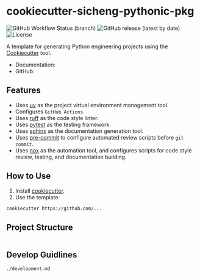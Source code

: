 # cookiecutter-sicheng-pythonic-pkg

![GitHub Workflow Status (branch)](https://img.shields.io/github/actions/workflow/status/pyloong/cookiecutter-pythonic-project/main.yml?style=flat-square)
![GitHub release (latest by date)](https://img.shields.io/github/v/release/pyloong/cookiecutter-pythonic-project?style=flat-square)
![License](https://img.shields.io/github/license/pyloong/cookiecutter-pythonic-project?style=flat-square)

A template for generating Python engineering projects using the [Cookiecutter](https://github.com/cookiecutter/cookiecutter) tool.

- Documentation:
- GitHub:

## Features

- Uses [uv](https://github.com/astral-sh/uv) as the project virtual environment management tool.
- Configures `GitHub Actions`.
- Uses [ruff](https://github.com/astral-sh/ruff) as the code style linter.
- Uses [pytest](https://github.com/pytest-dev/pytest) as the testing framework.
- Uses [sphinx](https://github.com/sphinx-doc/sphinx) as the documentation generation tool.
- Uses [pre-commit](https://github.com/pre-commit/pre-commit) to configure automated review scripts before `git commit`.
- Uses [nox](https://github.com/wntrblm/nox) as the automation tool, and configures scripts for code style review, testing, and documentation building.

## How to Use

1. Install [cookiecutter](https://github.com/cookiecutter/cookiecutter).
2. Use the template:
```bash
cookiecutter https://github.com/...
```

## Project Structure

```text
```

## Develop Guidlines

```{toctree}
./development.md
```
